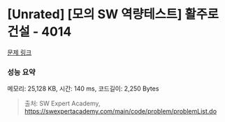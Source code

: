# [Unrated] [모의 SW 역량테스트] 활주로 건설 - 4014 

[문제 링크](https://swexpertacademy.com/main/code/problem/problemDetail.do?contestProbId=AWIeW7FakkUDFAVH) 

### 성능 요약

메모리: 25,128 KB, 시간: 140 ms, 코드길이: 2,250 Bytes



> 출처: SW Expert Academy, https://swexpertacademy.com/main/code/problem/problemList.do